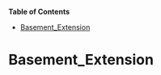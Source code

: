 <!-- START doctoc generated TOC please keep comment here to allow auto update -->
<!-- DON'T EDIT THIS SECTION, INSTEAD RE-RUN doctoc TO UPDATE -->
**Table of Contents**

- [Basement_Extension](#basement_extension)

<!-- END doctoc generated TOC please keep comment here to allow auto update -->

# Basement_Extension
